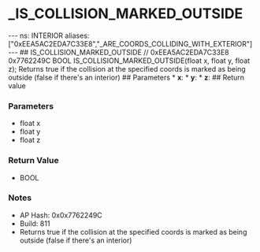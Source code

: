 # _IS_COLLISION_MARKED_OUTSIDE

--- ns: INTERIOR aliases: ["0xEEA5AC2EDA7C33E8","_ARE_COORDS_COLLIDING_WITH_EXTERIOR"] --- ## IS_COLLISION_MARKED_OUTSIDE  // 0xEEA5AC2EDA7C33E8 0x7762249C BOOL IS_COLLISION_MARKED_OUTSIDE(float x, float y, float z);  Returns true if the collision at the specified coords is marked as being outside (false if there's an interior)   ## Parameters * **x**: * **y**: * **z**:  ## Return value

### Parameters
* float x
* float y
* float z

### Return Value
* BOOL

### Notes
* AP Hash: 0x0x7762249C
* Build: 811
* Returns true if the collision at the specified coords is marked as being outside (false if there's an interior)


